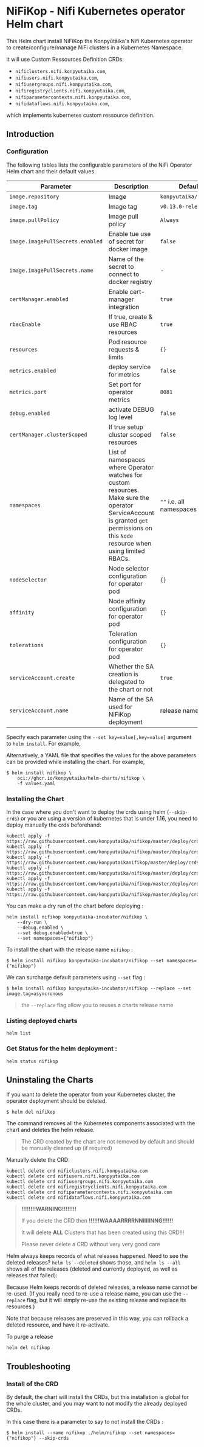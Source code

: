 # NiFiKop - Nifi Kubernetes operator Helm chart

This Helm chart install NiFiKop the Konpyūtāika's Nifi Kubernetes operator to create/configure/manage NiFi
clusters in a Kubernetes Namespace.

It will use Custom Ressources Definition CRDs:

- `nificlusters.nifi.konpyutaika.com`,
- `nifiusers.nifi.konpyutaika.com`,
- `nifiusergroups.nifi.konpyutaika.com`,
- `nifiregistryclients.nifi.konpyutaika.com`,
- `nifiparametercontexts.nifi.konpyutaika.com`,
- `nifidataflows.nifi.konpyutaika.com`,

which implements kubernetes custom ressource definition.

## Introduction

### Configuration

The following tables lists the configurable parameters of the NiFi Operator Helm chart and their default values.

| Parameter                        | Description                                                                                                                                                                          | Default                  |
| -------------------------------- | ------------------------------------------------------------------------------------------------------------------------------------------------------------------------------------ |--------------------------|
| `image.repository`               | Image                                                                                                                                                                                | `konpyutaika/nifikop`    |
| `image.tag`                      | Image tag                                                                                                                                                                            | `v0.13.0-release`        |
| `image.pullPolicy`               | Image pull policy                                                                                                                                                                    | `Always`                 |
| `image.imagePullSecrets.enabled` | Enable tue use of secret for docker image                                                                                                                                            | `false`                  |
| `image.imagePullSecrets.name`    | Name of the secret to connect to docker registry                                                                                                                                     | -                        |
| `certManager.enabled`            | Enable cert-manager integration                                                                                                                                                      | `true`                   |
| `rbacEnable`                     | If true, create & use RBAC resources                                                                                                                                                 | `true`                   |
| `resources`                      | Pod resource requests & limits                                                                                                                                                       | `{}`                     |
| `metrics.enabled`                | deploy service for metrics                                                                                                                                                           | `false`                  |
| `metrics.port`                   | Set port for operator metrics                                                                                                                                                        | `8081`                   |
| `debug.enabled`                  | activate DEBUG log level                                                                                                                                                             | `false`                  |
| `certManager.clusterScoped`      | If true setup cluster scoped resources                                                                                                                                               | `false`                  |
| `namespaces`                     | List of namespaces where Operator watches for custom resources. Make sure the operator ServiceAccount is granted `get` permissions on this `Node` resource when using limited RBACs. | `""` i.e. all namespaces |
| `nodeSelector`                   | Node selector configuration for operator pod                                                                                                                                         | `{}`                     |
| `affinity`                       | Node affinity configuration for operator pod                                                                                                                                         | `{}`                     |
| `tolerations`                    | Toleration configuration for operator pod                                                                                                                                            | `{}`                     |
| `serviceAccount.create`          | Whether the SA creation is delegated to the chart or not                                                                                                                             | `true`                   |
| `serviceAccount.name`            | Name of the SA used for NiFiKop deployment                                                                                                                                           | release name             |

Specify each parameter using the `--set key=value[,key=value]` argument to `helm install`. For example,

Alternatively, a YAML file that specifies the values for the above parameters can be provided while installing the chart. For example,

```console
$ helm install nifikop \
    oci://ghcr.io/konpyutaika/helm-charts/nifikop \
    -f values.yaml
```

### Installing the Chart

In the case where you don't want to deploy the crds using helm (`--skip-crds`) or you are using a version of kubernetes that is under 1.16, you need to deploy manually the crds beforehand:

```console
kubectl apply -f https://raw.githubusercontent.com/konpyutaika/nifikop/master/deploy/crds/v1beta1/nifi.konpyutaika.com_nificlusters_crd.yaml
kubectl apply -f https://raw.githubusercontent.com/konpyutaika/nifikop/master/deploy/crds/v1beta1/nifi.konpyutaika.com_nifiusers_crd.yaml
kubectl apply -f https://raw.githubusercontent.com/konpyutaikanifikop/master/deploy/crds/v1beta1/nifi.konpyutaika.com_nifiusergroups_crd.yaml
kubectl apply -f https://raw.githubusercontent.com/konpyutaika/nifikop/master/deploy/crds/v1beta1/nifi.konpyutaika.com_nifidataflows_crd.yaml
kubectl apply -f https://raw.githubusercontent.com/konpyutaika/nifikop/master/deploy/crds/v1beta1/nifi.konpyutaika.com_nifiparametercontexts_crd.yaml
kubectl apply -f https://raw.githubusercontent.com/konpyutaika/nifikop/master/deploy/crds/v1beta1/nifi.konpyutaika.com_nifiregistryclients_crd.yaml
```

You can make a dry run of the chart before deploying :

```console
helm install nifikop konpyutaika-incubator/nifikop \
    --dry-run \
    --debug.enabled \
    --set debug.enabled=true \
    --set namespaces={"nifikop"}
```

To install the chart with the release name `nifikop` :

```console
$ helm install nifikop konpyutaika-incubator/nifikop --set namespaces={"nifikop"}
```

We can surcharge default parameters using `--set` flag :

```console
$ helm install nifikop konpyutaika-incubator/nifikop --replace --set image.tag=asyncronous
```

> the `--replace` flag allow you to reuses a charts release name

### Listing deployed charts

```
helm list
```

### Get Status for the helm deployment :

```
helm status nifikop
```

## Uninstaling the Charts

If you want to delete the operator from your Kubernetes cluster, the operator deployment
should be deleted.

```
$ helm del nifikop
```

The command removes all the Kubernetes components associated with the chart and deletes the helm release.

> The CRD created by the chart are not removed by default and should be manually cleaned up (if required)

Manually delete the CRD:

```
kubectl delete crd nificlusters.nifi.konpyutaika.com
kubectl delete crd nifiusers.nifi.konpyutaika.com
kubectl delete crd nifiusergroups.nifi.konpyutaika.com
kubectl delete crd nifiregistryclients.nifi.konpyutaika.com
kubectl delete crd nifiparametercontexts.nifi.konpyutaika.com
kubectl delete crd nifidataflows.nifi.konpyutaika.com
```

> **!!!!!!!!WARNING!!!!!!!!**
>
> If you delete the CRD then **!!!!!!WAAAARRRRNNIIIIINNG!!!!!!**
>
> It will delete **ALL** Clusters that has been created using this CRD!!!
>
> Please never delete a CRD without very very good care

Helm always keeps records of what releases happened. Need to see the deleted releases? `helm ls --deleted`
shows those, and `helm ls --all` shows all of the releases (deleted and currently deployed, as well as releases that
failed):

Because Helm keeps records of deleted releases, a release name cannot be re-used. (If you really need to re-use a
release name, you can use the `--replace` flag, but it will simply re-use the existing release and replace its
resources.)

Note that because releases are preserved in this way, you can rollback a deleted resource, and have it re-activate.

To purge a release

```console
helm del nifikop
```

## Troubleshooting

### Install of the CRD

By default, the chart will install the CRDs, but this installation is global for the whole
cluster, and you may want to not modify the already deployed CRDs.

In this case there is a parameter to say to not install the CRDs :

```
$ helm install --name nifikop ./helm/nifikop --set namespaces={"nifikop"} --skip-crds
```
